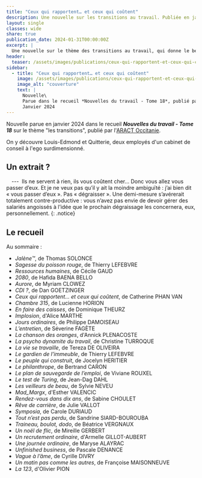 ```yaml
---
title: "Ceux qui rapportent… et ceux qui coûtent"
description: Une nouvelle sur les transitions au travail. Publiée en janvier 2024 dans le recueil *Nouvelles du travail - Tome 18* de l'ARACT Occitanie.
layout: single
classes: wide
share: true
publication_date: 2024-01-31T00:00:00Z
excerpt: |
  Une nouvelle sur le thème des transitions au travail, qui donne le beau rôle (ou non) aux cabinets de conseil…<!--excerptEnd-->
header:
  teaser: /assets/images/publications/ceux-qui-rapportent-et-ceux-qui-coutent-teaser.webp
sidebar:
  - title: "Ceux qui rapportent… et ceux qui coûtent"
    image: /assets/images/publications/ceux-qui-rapportent-et-ceux-qui-coutent-cover.jpg
    image_alt: "couverture"
    text: |
      Nouvelle\
      Parue dans le recueil *Nouvelles du travail - Tome 18*, publié par l'ARACT Occitanie\
      Janvier 2024
---
```


Nouvelle parue en janvier 2024 dans le recueil ***Nouvelles du travail - Tome 18*** sur le thème "les transitions", publié par l'<a href="https://occitanie.aract.fr/sites/default/files/2024-03/RecueilAract2023.pdf" target="_blank">ARACT Occitanie</a>.

On y découvre Louis-Edmond et Quitterie, deux employés d'un cabinet de conseil à l'ego surdimensionné.


## Un extrait&nbsp;?

<span style="margin-left: 1em;"></span>---&nbsp; Ils ne servent à rien, ils vous coûtent cher… Donc vous allez vous passer d’eux. Et je ne veux pas qu’il y ait la moindre ambiguïté&nbsp;: j’ai bien dit «&nbsp;vous passer d’eux&nbsp;». Pas «&nbsp;dégraisser&nbsp;». Une demi-mesure s’avérerait totalement contre-productive&nbsp;: vous n’avez pas envie de devoir gérer des salariés angoissés à l’idée que le prochain dégraissage les concernera, eux, personnellement.
{: .notice}

## Le recueil

Au sommaire&nbsp;:

- *Jalène™*, de Thomas SOLONCE
- *Sagesse du poisson rouge*, de Thierry LEFEBVRE
- *Ressources humaines*, de Cécile GAUD
- *2080*, de Hafida BAENA BELLO
- *Aurore*, de Myriam CLOWEZ
- *CDI&nbsp;?*, de Dan GOETZINGER
- *Ceux qui rapportent… et ceux qui coûtent*, de Catherine PHAN VAN
- *Chambre 315*, de Lucienne HORION
- *En faire des caisses*, de Dominique THEURZ
- *Implosion*, d'Alice MARTHE
- *Jours ordinaires*, de Philippe DAMOISEAU
- *L’entretien*, de Séverine FAGÈTE
- *La chanson des oranges*, d'Annick PLENACOSTE
- *La psycho dynamite du travail*, de Christine TURROQUE
- *La vie se travaille*, de Tereza DE OLIVEIRA
- *Le gardien de l’immeuble*, de Thierry LEFEBVRE
- *Le peuple qui construit*, de Jocelyn HERITIER
- *Le philanthrope*, de Bertrand CARON
- *Le plan de sauvegarde de l’emploi*, de Viviane ROUXEL
- *Le test de Turing*, de Jean-Dag DAHL
- *Les veilleurs de beau*, de Sylvie NEVEU
- *Mad_Margx*, d'Esther VALENCIC
- *Rendez-vous dans dix ans*, de Sabine CHOULET
- *Rêve de carrière*, de Julie VALLOT
- *Symposia*, de Carole DURIAUD
- *Tout n’est pas perdu*, de Sandrine SIARD-BOUROUBA
- *Traineau, boulot, dodo*, de Béatrice VERGNAUX
- *Un noël de flic*, de Mireille GERBERT
- *Un recrutement ordinaire*, d'Armelle GILLOT-AUBERT
- *Une journée ordinaire*, de Maryse ALAYRAC
- *Unfinished business*, de Pascale DENANCE
- *Vague à l’âme*, de Cyrille DIVRY
- *Un matin pas comme les autres*, de Françoise MAISONNEUVE
- *La 123*, d'Olivier PION
